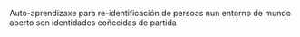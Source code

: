 Auto-aprendizaxe para re-identificación de persoas nun entorno de mundo aberto sen identidades coñecidas de partida
